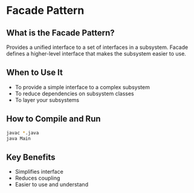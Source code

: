 # Facade Pattern

## What is the Facade Pattern?

Provides a unified interface to a set of interfaces in a subsystem. Facade defines a higher-level interface that makes the subsystem easier to use.

## When to Use It

- To provide a simple interface to a complex subsystem
- To reduce dependencies on subsystem classes
- To layer your subsystems

## How to Compile and Run

```bash
javac *.java
java Main
```

## Key Benefits

- Simplifies interface
- Reduces coupling
- Easier to use and understand

